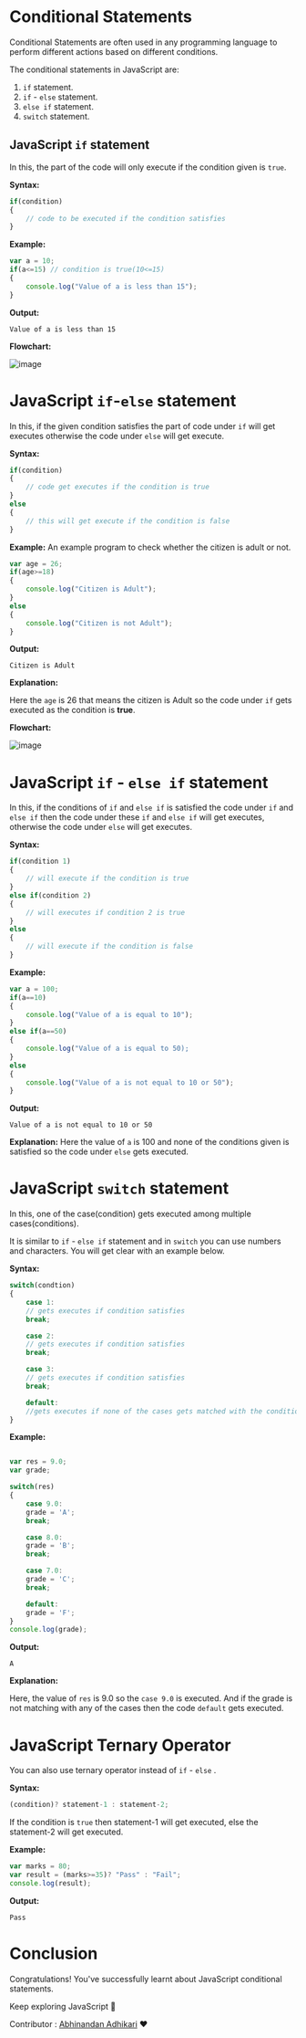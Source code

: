 # Conditional Statements

Conditional Statements are often used in any programming language to perform different actions based on different conditions.

The conditional statements in JavaScript are:

1. ```if``` statement.
2. ```if``` - ```else``` statement.
3. ```else if``` statement.
4. ```switch``` statement.

## JavaScript ```if``` statement

In this, the part of the code will only execute if the condition given is ```true```.

__Syntax:__
```js
if(condition)
{
    // code to be executed if the condition satisfies
}
```

__Example:__
```javascript
var a = 10;
if(a<=15) // condition is true(10<=15)
{
    console.log("Value of a is less than 15");
}
```

__Output:__
```
Value of a is less than 15
```

__Flowchart:__

![image](if.png)

# JavaScript ```if```-```else``` statement

In this, if the given condition satisfies the part of code under ```if``` will get executes otherwise the code under ```else``` will get execute.

__Syntax:__
```js
if(condition)
{
    // code get executes if the condition is true
}
else
{
    // this will get execute if the condition is false
}
```

__Example:__
An example program to check whether the citizen is adult or not.

```javascript
var age = 26;
if(age>=18)
{
    console.log("Citizen is Adult");
}
else
{
    console.log("Citizen is not Adult");
}
```

__Output:__
```
Citizen is Adult
```

__Explanation:__

Here the ```age``` is 26 that means the citizen is Adult so the code under ```if``` gets executed as the condition is __true__.

__Flowchart:__

![image](if%20else.png)

# JavaScript ```if``` - ```else if``` statement

In this, if the conditions of ```if``` and ```else if``` is satisfied the code under ```if``` and ```else if``` then the code under these ```if``` and ```else if``` will get executes, otherwise the code under ```else``` will get executes.

__Syntax:__
```js
if(condition 1)
{
    // will execute if the condition is true
}
else if(condition 2)
{
    // will executes if condition 2 is true
}
else
{
    // will execute if the condition is false
}
```

__Example:__

```javascript
var a = 100;
if(a==10)
{
    console.log("Value of a is equal to 10");
}
else if(a==50)
{
    console.log("Value of a is equal to 50);
}
else
{
    console.log("Value of a is not equal to 10 or 50");
}
```

__Output:__
```
Value of a is not equal to 10 or 50
```

__Explanation:__
Here the value of ```a``` is 100 and none of the conditions given is satisfied so the code under ```else``` gets executed.

# JavaScript ```switch``` statement

In this, one of the case(condition) gets executed among multiple cases(conditions). 

It is similar to ```if``` - ```else if``` statement and in ```switch``` you can use numbers and characters. You will get clear with an example below.

__Syntax:__
```js
switch(condtion)
{
    case 1:
    // gets executes if condition satisfies
    break;

    case 2:
    // gets executes if condition satisfies
    break;

    case 3:
    // gets executes if condition satisfies
    break;

    default:
    //gets executes if none of the cases gets matched with the condition
}
```

__Example:__
```javascript

var res = 9.0;
var grade;

switch(res)
{
    case 9.0:
    grade = 'A';
    break;

    case 8.0:
    grade = 'B';
    break;

    case 7.0:
    grade = 'C';
    break;

    default:
    grade = 'F';
}
console.log(grade);
```

__Output:__
```
A
```
__Explanation:__

Here, the value of ```res``` is 9.0 so the ```case 9.0``` is executed. And if the grade is not matching with any of the cases then the code ```default``` gets executed.

# JavaScript Ternary Operator

You can also use ternary operator instead of ```if``` - ```else``` .

__Syntax:__
```js
(condition)? statement-1 : statement-2;
```
If the condition is ```true``` then statement-1 will get executed, else the statement-2 will get executed.

__Example:__
```javascript
var marks = 80;
var result = (marks>=35)? "Pass" : "Fail";
console.log(result);
```

__Output:__
```
Pass
```

# Conclusion

Congratulations! You've successfully learnt about JavaScript conditional statements.

Keep exploring JavaScript :wave:

Contributor : [Abhinandan Adhikari](https://github.com/AbhinandanAdhikari) :heart:
